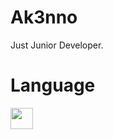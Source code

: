 # Ak3nno

Just Junior Developer.

# Language 
<img height ="34px" width="36px" src="https://camo.githubusercontent.com/849a6fe2c263d8bc47b4f4203649b0e69316eb24d1bc33f7696c9afa085c35ea/68747470733a2f2f692e696d6775722e636f6d2f564a4c486a664d2e706e67">
